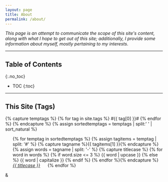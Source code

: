 ```yaml
---
layout: page
title: About
permalink: /about/
---
```


<!-- Considerations for this post:
What is this site about?
Why does this site exist?
Who are you?
  What are your goals?
  What are your instruments?-->

_This page is an attempt to communicate the scope of this site's content, along with what I hope to get out of this site; additionally, I provide some information about myself, mostly pertaining to my interests_.

---

## Table of Contents
{:.no_toc}
* TOC
{:toc}

---

## This Site (Tags)

{% capture temptags %}
  {% for tag in site.tags %}
    #{{ tag[0] }}#
  {% endfor %}
{% endcapture %}
{% assign sortedtemptags = temptags | split:' ' | sort_natural %}
<ul>
{% for temptag in sortedtemptags %}
  {% assign tagitems = temptag | split: '#' %}
  {% capture tagname %}{{ tagitems[1] }}{% endcapture %}
  {% assign words = tagname | split: '-' %}
  {% capture titlecase %}
  {% for word in words %}
    {% if word.size <= 3 %}
      {{ word | upcase }}
    {% else %}
    {{ word | capitalize }}
    {% endif %}
  {% endfor %}{% endcapture %}
   <li style="display: inline-block; margin-right: 20px"><a href="/tag/{{ tagname }}"><em> {{ titlecase }} </em></a></li>
{% endfor %}
</ul>

&

